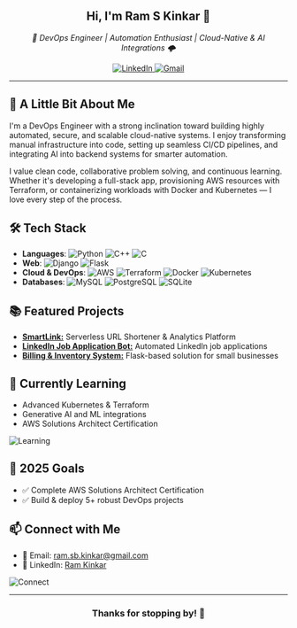 

<h2 align="center">Hi, I'm Ram S Kinkar 👋</h2>

<p align="center">
  <em>🚀 DevOps Engineer | Automation Enthusiast | Cloud-Native & AI Integrations 🌩️</em>
</p>

<p align="center">
  <a href="https://www.linkedin.com/in/technophile7">
    <img alt="LinkedIn" src="https://img.shields.io/badge/LinkedIn-%230077B5.svg?style=for-the-badge&logo=linkedin&logoColor=white"/>
  </a>
  <a href="mailto:ram.sb.kinkar@gmail.com">
    <img alt="Gmail" src="https://img.shields.io/badge/Gmail-D14836?style=for-the-badge&logo=gmail&logoColor=white" />
  </a>
</p>

---

## 🤖 A Little Bit About Me

I'm a DevOps Engineer with a strong inclination toward building highly automated, secure, and scalable cloud-native systems. I enjoy transforming manual infrastructure into code, setting up seamless CI/CD pipelines, and integrating AI into backend systems for smarter automation.

I value clean code, collaborative problem solving, and continuous learning. Whether it's developing a full-stack app, provisioning AWS resources with Terraform, or containerizing workloads with Docker and Kubernetes — I love every step of the process.


## 🛠️ Tech Stack

- **Languages**: ![Python](https://img.shields.io/badge/Python-3776AB?logo=python&logoColor=white) ![C++](https://img.shields.io/badge/C++-00599C?logo=cplusplus&logoColor=white) ![C](https://img.shields.io/badge/C-A8B9CC?logo=c&logoColor=white)
- **Web**: ![Django](https://img.shields.io/badge/Django-092E20?logo=django&logoColor=white) ![Flask](https://img.shields.io/badge/Flask-000000?logo=flask&logoColor=white) 
- **Cloud & DevOps**: ![AWS](https://img.shields.io/badge/AWS-232F3E?logo=amazonaws&logoColor=white) ![Terraform](https://img.shields.io/badge/Terraform-7B42BC?logo=terraform&logoColor=white) ![Docker](https://img.shields.io/badge/Docker-2496ED?logo=docker&logoColor=white) ![Kubernetes](https://img.shields.io/badge/Kubernetes-326CE5?logo=kubernetes&logoColor=white)
- **Databases**: ![MySQL](https://img.shields.io/badge/MySQL-4479A1?logo=mysql&logoColor=white) ![PostgreSQL](https://img.shields.io/badge/PostgreSQL-336791?logo=postgresql&logoColor=white) ![SQLite](https://img.shields.io/badge/SQLite-003B57?logo=sqlite&logoColor=white)

## 📚 Featured Projects

- [**SmartLink:**](#) Serverless URL Shortener & Analytics Platform
- [**LinkedIn Job Application Bot:**](#) Automated LinkedIn job applications
- [**Billing & Inventory System:**](#) Flask-based solution for small businesses

## 🌱 Currently Learning

- Advanced Kubernetes & Terraform
- Generative AI and ML integrations
- AWS Solutions Architect Certification

![Learning](https://media.giphy.com/media/v1.Y2lkPTc5MGI3NjExZXB3Z3NodjVwc2JoazhsN2JxOG0ycmIwbDJ0NjNpNXUyaTNnMXlycSZlcD12MV9naWZzX3NlYXJjaCZjdD1n/j2T0Zq5xYSYeLWXkby/giphy.gif)

## 🎯 2025 Goals

- ✅ Complete AWS Solutions Architect Certification
- ✅ Build & deploy 5+ robust DevOps projects

## 📫 Connect with Me

- 💌 Email: [ram.sb.kinkar@gmail.com](mailto:ram.sb.kinkar@gmail.com)
- 💼 LinkedIn: [Ram Kinkar](https://linkedin.com/in/technophile7)

![Connect](https://media.giphy.com/media/f3iwJFOVOwuy7K6FFw/giphy.gif)

---

<h3 align="center">Thanks for stopping by! 🚀</h3>
